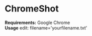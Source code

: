 # ChromeShot </br>
**Requirements:** Google Chrome </br>
**Usage** edit: filename='yourfilename.txt'
